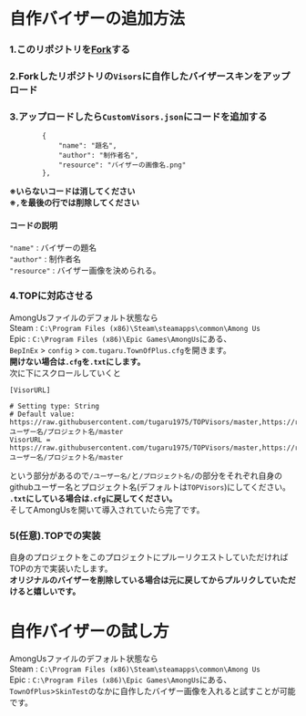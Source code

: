 # 自作バイザーの追加方法
### 1.このリポジトリを[Fork](https://github.com/tugaru1975/TOPVisors/fork)する
### 2.Forkしたリポジトリの`Visors`に自作したバイザースキンをアップロード
### 3.アップロードしたら`CustomVisors.json`にコードを追加する
```
        {
            "name": "題名",
            "author": "制作者名",
            "resource": "バイザーの画像名.png"
        },
```  
**※いらないコードは消してください**  
**※`,`を最後の行では削除してください**
#### コードの説明
`"name"` : バイザーの題名  
`"author"` : 制作者名  
`"resource"` : バイザー画像を決められる。  
### 4.TOPに対応させる
AmongUsファイルのデフォルト状態なら  
Steam : `C:\Program Files (x86)\Steam\steamapps\common\Among Us`  
Epic : `C:\Program Files (x86)\Epic Games\AmongUs`にある、  
`BepInEx` > `config` > `com.tugaru.TownOfPlus.cfg`を開きます。  
**開けない場合は`.cfg`を`.txt`にします。**  
次に下にスクロールしていくと
```
[VisorURL]

# Setting type: String
# Default value: https://raw.githubusercontent.com/tugaru1975/TOPVisors/master,https://raw.githubusercontent.com/ユーザー名/プロジェクト名/master
VisorURL = https://raw.githubusercontent.com/tugaru1975/TOPVisors/master,https://raw.githubusercontent.com/ユーザー名/プロジェクト名/master
```  
という部分があるので`/ユーザー名/`と`/プロジェクト名/`の部分をそれぞれ自身のgithubユーザー名とプロジェクト名(デフォルトは`TOPVisors`)にしてください。  
**`.txt`にしている場合は`.cfg`に戻してください。**  
そしてAmongUsを開いて導入されていたら完了です。
### 5(任意).TOPでの実装
自身のプロジェクトをこのプロジェクトにプルーリクエストしていただければTOPの方で実装いたします。  
**オリジナルのバイザーを削除している場合は元に戻してからプルリクしていただけると嬉しいです。**
# 自作バイザーの試し方
AmongUsファイルのデフォルト状態なら  
Steam : `C:\Program Files (x86)\Steam\steamapps\common\Among Us`  
Epic : `C:\Program Files (x86)\Epic Games\AmongUs`にある、  
`TownOfPlus`>`SkinTest`のなかに自作したバイザー画像を入れると試すことが可能です。
